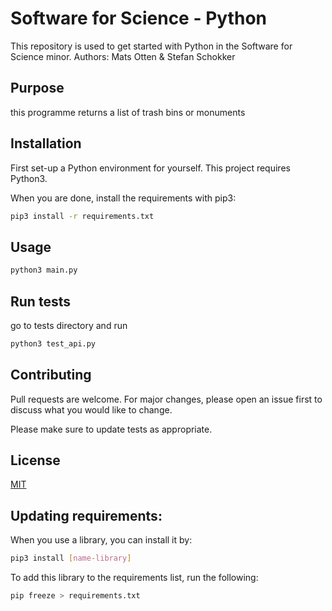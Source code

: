 # Software for Science - Python

This repository is used to get started with Python in the Software for Science minor.
Authors: Mats Otten & Stefan Schokker

## Purpose

this programme returns a list of trash bins or monuments

## Installation

First set-up a Python environment for yourself. This project requires Python3.

When you are done, install the requirements with pip3:

```bash
pip3 install -r requirements.txt
```

## Usage

```python
python3 main.py
```

## Run tests
go to tests directory and run
```python
python3 test_api.py 
```

## Contributing
Pull requests are welcome. For major changes, please open an issue first to discuss what you would like to change.

Please make sure to update tests as appropriate.

## License
[MIT](https://choosealicense.com/licenses/mit/)

## Updating requirements:

When you use a library, you can install it by:
```bash
pip3 install [name-library]
```

To add this library to the requirements list, run the following:
```bash
pip freeze > requirements.txt
```
